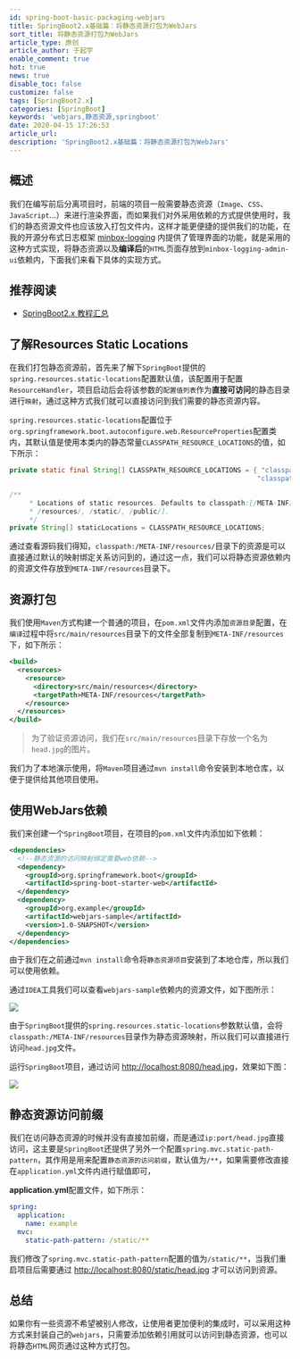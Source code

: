 ```yaml
---
id: spring-boot-basic-packaging-webjars
title: SpringBoot2.x基础篇：将静态资源打包为WebJars
sort_title: 将静态资源打包为WebJars
article_type: 原创
article_author: 于起宇
enable_comment: true
hot: true
news: true
disable_toc: false
customize: false
tags: [SpringBoot2.x]
categories: [SpringBoot]
keywords: 'webjars,静态资源,springboot'
date: 2020-04-15 17:26:53
article_url:
description: 'SpringBoot2.x基础篇：将静态资源打包为WebJars'
---
```


## 概述

我们在编写前后分离项目时，前端的项目一般需要静态资源（`Image`、`CSS`、`JavaScript`...）来进行渲染界面，而如果我们对外采用依赖的方式提供使用时，我们的静态资源文件也应该放入打包文件内，这样才能更便捷的提供我们的功能，在我的开源分布式日志框架 [minbox-logging](https://gitee.com/minbox-projects/minbox-logging) 内提供了管理界面的功能，就是采用的这种方式实现，将静态资源以及**编译后**的`HTML`页面存放到`minbox-logging-admin-ui`依赖内，下面我们来看下具体的实现方式。

<!--more-->
## 推荐阅读
- [SpringBoot2.x 教程汇总](http://blog.minbox.org/spring-boot-2-x-articles.html)

## 了解Resources Static Locations

在我们打包静态资源前，首先来了解下`SpringBoot`提供的`spring.resources.static-locations`配置默认值，该配置用于配置`ResourceHandler`，项目启动后会将该参数的`配置值列表`作为**直接可访问**的静态目录进行`映射`，通过这种方式我们就可以直接访问到我们需要的静态资源内容。

`spring.resources.static-locations`配置位于`org.springframework.boot.autoconfigure.web.ResourceProperties`配置类内，其默认值是使用本类内的静态常量`CLASSPATH_RESOURCE_LOCATIONS`的值，如下所示：

```java
private static final String[] CLASSPATH_RESOURCE_LOCATIONS = { "classpath:/META-INF/resources/",
                                                              "classpath:/resources/", "classpath:/static/", "classpath:/public/" };

/**
	 * Locations of static resources. Defaults to classpath:[/META-INF/resources/,
	 * /resources/, /static/, /public/].
	 */
private String[] staticLocations = CLASSPATH_RESOURCE_LOCATIONS;
```

通过查看源码我们得知，`classpath:/META-INF/resources/`目录下的资源是可以直接通过默认的映射绑定关系访问到的，通过这一点，我们可以将静态资源依赖内的资源文件存放到`META-INF/resources`目录下。

## 资源打包

我们使用`Maven`方式构建一个普通的项目，在`pom.xml`文件内添加`资源目录`配置，在`编译`过程中将`src/main/resources`目录下的文件全部复制到`META-INF/resources`下，如下所示：

```xml
<build>
  <resources>
    <resource>
      <directory>src/main/resources</directory>
      <targetPath>META-INF/resources</targetPath>
    </resource>
  </resources>
</build>
```

> 为了验证资源访问，我们在`src/main/resources`目录下存放一个名为`head.jpg`的图片。

我们为了本地演示使用，将`Maven`项目通过`mvn install`命令安装到本地仓库，以便于提供给其他项目使用。

## 使用WebJars依赖

我们来创建一个`SpringBoot`项目，在项目的`pom.xml`文件内添加如下依赖：

```xml
<dependencies>
  <!--静态资源的访问映射绑定需要web依赖-->
  <dependency>
    <groupId>org.springframework.boot</groupId>
    <artifactId>spring-boot-starter-web</artifactId>
  </dependency>
  <dependency>
    <groupId>org.example</groupId>
    <artifactId>webjars-sample</artifactId>
    <version>1.0-SNAPSHOT</version>
  </dependency>
</dependencies>
```

由于我们在之前通过`mvn install`命令将`静态资源项目`安装到了本地仓库，所以我们可以使用依赖。

通过`IDEA`工具我们可以查看`webjars-sample`依赖内的资源文件，如下图所示：

![](https://blog.minbox.org/images/post/spring-boot-basic-packaging-webjars-1.png)

由于`SpringBoot`提供的`spring.resources.static-locations`参数默认值，会将`classpath:/META-INF/resources`目录作为静态资源映射，所以我们可以直接进行访问`head.jpg`文件。

运行`SpringBoot`项目，通过访问 [http://localhost:8080/head.jpg](http://localhost:8080/head.jpg)，效果如下图：

![](https://blog.minbox.org/images/post/spring-boot-basic-packaging-webjars-2.png)

## 静态资源访问前缀

我们在访问静态资源的时候并没有直接加前缀，而是通过`ip:port/head.jpg`直接访问，这主要是`SpringBoot`还提供了另外一个配置`spring.mvc.static-path-pattern`，其作用是用来配置`静态资源的访问前缀`，默认值为`/**`，如果需要修改直接在`application.yml`文件内进行赋值即可，

**application.yml**配置文件，如下所示：

```yaml
spring:
  application:
    name: example
  mvc:
    static-path-pattern: /static/**
```

我们修改了`spring.mvc.static-path-pattern`配置的值为`/static/**`，当我们重启项目后需要通过  [http://localhost:8080/static/head.jpg](http://localhost:8080/static/head.jpg) 才可以访问到资源。



## 总结

如果你有一些资源不希望被别人修改，让使用者更加便利的集成时，可以采用这种方式来封装自己的`webjars`，只需要添加依赖引用就可以访问到静态资源，也可以将静态`HTML`网页通过这种方式打包。